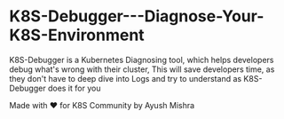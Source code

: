 # K8S-Debugger---Diagnose-Your-K8S-Environment
K8S-Debugger is a Kubernetes Diagnosing tool, which helps developers debug what's wrong with their cluster, This will save developers time, as they don't have to deep dive into Logs and try to understand as K8S-Debugger does it for you 


Made with ❤️ for K8S Community by Ayush Mishra
